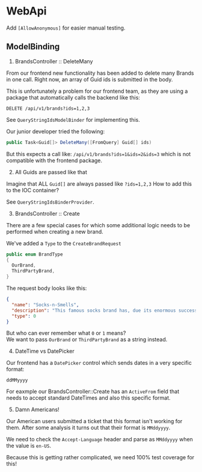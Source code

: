 WebApi
======

Add `[AllowAnonymous]` for easier manual testing.


## ModelBinding

1. BrandsController :: DeleteMany

From our frontend new functionality has been added to delete many Brands in one call.
Right now, an array of Guid ids is submitted in the body.  

This is unfortunately a problem for our frontend team, as they are using a package
that automatically calls the backend like this:

```
DELETE /api/v1/brands?ids=1,2,3
```

See `QueryStringIdsModelBinder` for implementing this.

Our junior developer tried the following:

```c#
public Task<Guid[]> DeleteMany([FromQuery] Guid[] ids)
```

But this expects a call like: `/api/v1/brands?ids=1&ids=2&ids=3`
which is not compatible with the frontend package.


2. All Guids are passed like that

Imagine that ALL `Guid[]` are always passed like `?ids=1,2,3`
How to add this to the IOC container?

See `QueryStringIdsBinderProvider`.



3. BrandsController :: Create

There are a few special cases for which some additional logic
needs to be performed when creating a new brand.

We've added a `Type` to the `CreateBrandRequest`

```c#
public enum BrandType
{
  OurBrand,
  ThirdPartyBrand,
}
```

The request body looks like this:

```json
{
  "name": "Socks-n-Smells",
  "description": "This famous socks brand has, due its enormous success, been split off itenium",
  "type": 0
}
```

But who can ever remember what `0` or `1` means?  
We want to pass `OurBrand` or `ThirdPartyBrand` as a string instead.



4. DateTime vs DatePicker

Our frontend has a `DatePicker` control which sends dates in a very specific format:

```
ddMMyyyy
```

For eaxmple our BrandsController::Create has an `ActiveFrom` field that needs to accept standard
DateTimes and also this specific format.


5. Damn Americans!

Our American users submitted a ticket that this format isn't working for them.
After some analysis it turns out that their format is `MMddyyyy`.

We need to check the `Accept-Language` header and parse as `MMddyyyy` when the
value is `en-US`.

Because this is getting rather complicated, we need 100% test coverage for this!
